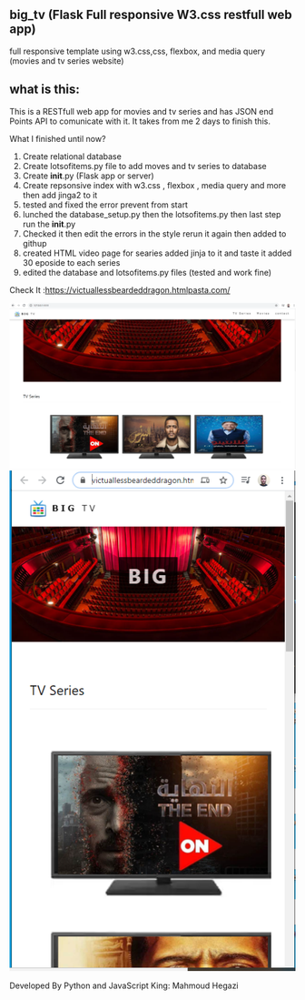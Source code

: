 ## big_tv (Flask Full responsive W3.css restfull web app)

full responsive template using w3.css,css, flexbox, and media query (movies and tv series website) 

## what is this:
This is a RESTfull web app for movies and tv series and has JSON end Points API to comunicate with it.
It takes from me 2 days to finish this.

What I finished until now?
1.  Create relational database
2.  Create lotsofitems.py file to add moves and tv series to database
3.  Create __init__.py (Flask app or server)
4.  Create repsonsive index with w3.css , flexbox , media query and more then add jinga2 to it
5.  tested and fixed the error prevent from start
6.  lunched the database_setup.py then the lotsofitems.py then last step run the __init__.py
7.  Checked it then edit the errors in the style rerun it again then added to githup
8.  created HTML video page for searies added jinja to it and taste it added 30 eposide to each series
9.  edited the database and lotsofitems.py files (tested and work fine)


Check It :https://victuallessbeardeddragon.htmlpasta.com/


<img src="Fianl.PNG">
<img src="p1.PNG">

Developed By Python and JavaScript King: Mahmoud Hegazi
